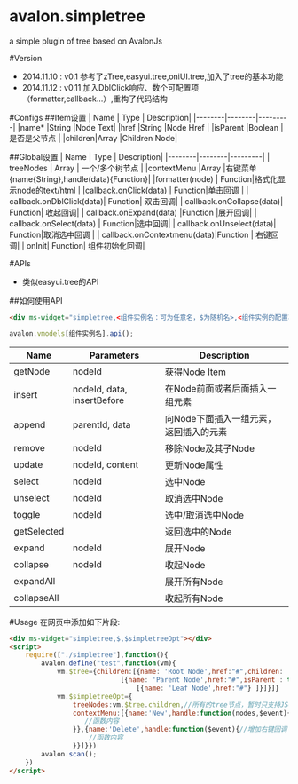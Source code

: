 avalon.simpletree
=================
a simple plugin of tree based on AvalonJs

#Version
* 2014.11.10 : v0.1 参考了zTree,easyui.tree,oniUI.tree,加入了tree的基本功能<br>
* 2014.11.12 : v0.11 加入DblClick响应、数个可配置项（formatter,callback...）,重构了代码结构
    
#Configs
##Item设置
| Name | Type | Description|
|--------|--------|---------|
|name*   |String  |Node Text|
|href    |String |Node Href |
|isParent    |Boolean |是否是父节点 |
|children|Array  |Children Node| 

##Global设置
| Name | Type | Description|
|--------|--------|---------|
| treeNodes | Array | 一个/多个树节点 |
|contextMenu |Array |右键菜单 {name{String},handle(data){Function}|
|formatter(node) | Function|格式化显示node的text/html |
|callback.onClick(data) | Function|单击回调 |
| callback.onDblClick(data)| Function| 双击回调|
| callback.onCollapse(data)| Function| 收起回调|
| callback.onExpand(data) |Function |展开回调|
| callback.onSelect(data) | Function|选中回调|
| callback.onUnselect(data)| Function|取消选中回调 |
| callback.onContextmenu(data)|Function | 右键回调|
| onInit| Function| 组件初始化回调|


#APIs
* 类似easyui.tree的API

##如何使用API

```html
<div ms-widget="simpletree,<组件实例名：可为任意名，$为随机名>,<组件实例的配置项名：为Model的变量名>"></div>
```

```javascript
avalon.vmodels[组件实例名].api();
```

| Name | Parameters | Description|
|--------|--------|---------|
| getNode|nodeId |获得Node Item |
| insert|nodeId, data, insertBefore | 在Node前面或者后面插入一组元素|
| append|parentId, data | 向Node下面插入一组元素，返回插入的元素|
|remove | nodeId| 移除Node及其子Node|
| update|nodeId, content|更新Node属性 |
| select|nodeId |选中Node |
| unselect|nodeId |取消选中Node |
|toggle |nodeId | 选中/取消选中Node|
|getSelected | |返回选中的Node |
| expand| nodeId| 展开Node|
|collapse | nodeId|收起Node |
|expandAll | |展开所有Node |
| collapseAll| | 收起所有Node|

#Usage
在网页中添加如下片段:<br>
```html
<div ms-widget="simpletree,$,$simpletreeOpt"></div>
<script>
    require(["./simpletree"],function(){
        avalon.define("test",function(vm){
            vm.$tree={children:[{name: 'Root Node',href:"#",children: 
                            [{name: 'Parent Node',href:"#",isParent : true,children: 
                                [{name: 'Leaf Node',href:"#"} ]}]}]}
            vm.$simpletreeOpt={
                treeNodes:vm.$tree.children,//所有的tree节点，暂时只支持JSON格式
                contextMenu:[{name:'New',handle:function(nodes,$event){//增加右键回调
                   //函数内容
                }},{name:'Delete',handle:function($event){//增加右键回调
                    //函数内容
                }}]}})
        avalon.scan();
    })
</script>
```
